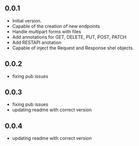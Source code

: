 ## 0.0.1

- Initial version.
- Capable of the creation of new endpoints
- Handle multipart forms with files
- Add annotations for GET, DELETE, PUT, POST, PATCH
- Add RESTAPI anotation
- Capable of inject the Request and Response shel objects.

## 0.0.2
- fixing pub issues 

## 0.0.3
- fixing pub issues 
- updating readme with correct version 

## 0.0.4
- updating readme with correct version 